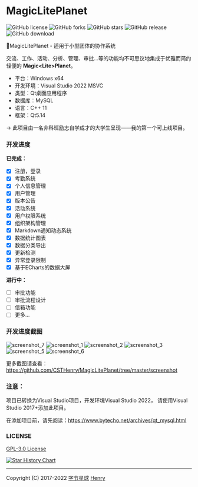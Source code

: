 # MagicLitePlanet

![GitHub license](https://img.shields.io/github/license/CSTHenry/MagicLitePlanet?style=flat-square)
![GitHub forks](https://img.shields.io/github/forks/CSTHenry/MagicLitePlanet?style=flat-square)
![GitHub stars](https://img.shields.io/github/stars/CSTHenry/MagicLitePlanet?style=flat-square)
![GitHub release](https://img.shields.io/github/v/release/CSTHenry/MagicLitePlanet?include_prereleases&style=flat-square)
![GitHub download](https://img.shields.io/github/downloads/CSTHenry/MagicLitePlanet/total?style=flat-square)

🚀MagicLitePlanet - 适用于小型团体的协作系统

  交流、工作、活动、分析、管理、审批...等的功能均不可思议地集成于优雅而简约轻便的 **Magic<Lite\>Planet**。

- 平台：Windows x64
- 开发环境：Visual Studio 2022 MSVC
- 类型：Qt桌面应用程序
- 数据库：MySQL
- 语言：C++ 11
- 框架：Qt5.14

-> 此项目由一名非科班励志自学成才的大学生呈现——我的第一个可上线项目。

### 开发进度

**已完成：**

* [x] 注册，登录
* [x] 考勤系统
* [x] 个人信息管理
* [x] 用户管理
* [x] 版本公告
* [x] 活动系统
* [x] 用户权限系统
* [x] 组织架构管理
* [x] Markdown通知动态系统
* [x] 数据统计图表
* [x] 数据分类导出
* [x] 更新检测
* [x] 异常登录限制
* [x] 基于ECharts的数据大屏

**进行中：**

* [ ] 审批功能
* [ ] 审批流程设计
* [ ] 信箱功能
* [ ] 更多...

### 开发进度截图

![screenshot_7](https://github.com/CSTHenry/MagicLitePlanet/blob/master/screenshot/screenshot_11.png)
![screenshot_1](https://github.com/CSTHenry/MagicLitePlanet/blob/master/screenshot/screenshot_10.png)
![screenshot_2](https://github.com/CSTHenry/MagicLitePlanet/blob/master/screenshot/screenshot_2.jpg)
![screenshot_3](https://github.com/CSTHenry/MagicLitePlanet/blob/master/screenshot/screenshot_3.jpg)
![screenshot_5](https://github.com/CSTHenry/MagicLitePlanet/blob/master/screenshot/screenshot_6.png)
![screenshot_6](https://github.com/CSTHenry/MagicLitePlanet/blob/master/screenshot/screenshot_9.png)

更多截图请查看：https://github.com/CSTHenry/MagicLitePlanet/tree/master/screenshot

### 注意：

项目已转换为Visual Studio项目，开发环境Visual Studio 2022， 请使用Visual Studio 2017+添加此项目。

在添加项目前，请先阅读：https://www.bytecho.net/archives/qt_mysql.html

### LICENSE

[GPL-3.0 License](https://github.com/csthenry/MagicLitePlanet/blob/master/LICENSE)

[![Star History Chart](https://api.star-history.com/svg?repos=csthenry/MagicLitePlanet&type=Date)](https://star-history.com/#csthenry/MagicLitePlanet&Date)

---

Copyright (C) 2017-2022 [字节星球](https://www.bytecho.net/) [Henry](https://www.bytecho.net/about.html) 
